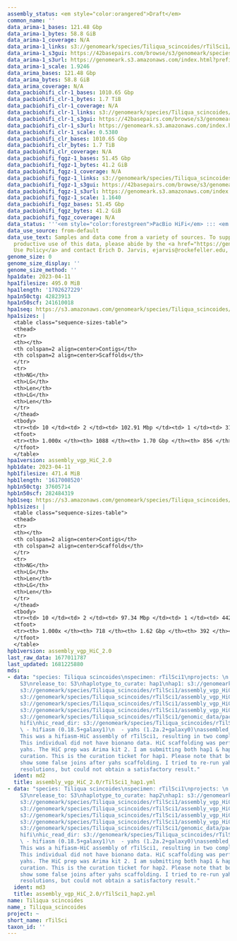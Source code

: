 ```yaml
---
assembly_status: <em style="color:orangered">Draft</em>
common_name: ''
data_arima-1_bases: 121.48 Gbp
data_arima-1_bytes: 58.8 GiB
data_arima-1_coverage: N/A
data_arima-1_links: s3://genomeark/species/Tiliqua_scincoides/rTilSci1/genomic_data/arima/<br>
data_arima-1_s3gui: https://42basepairs.com/browse/s3/genomeark/species/Tiliqua_scincoides/rTilSci1/genomic_data/arima/
data_arima-1_s3url: https://genomeark.s3.amazonaws.com/index.html?prefix=species/Tiliqua_scincoides/rTilSci1/genomic_data/arima/
data_arima-1_scale: 1.9246
data_arima_bases: 121.48 Gbp
data_arima_bytes: 58.8 GiB
data_arima_coverage: N/A
data_pacbiohifi_clr-1_bases: 1010.65 Gbp
data_pacbiohifi_clr-1_bytes: 1.7 TiB
data_pacbiohifi_clr-1_coverage: N/A
data_pacbiohifi_clr-1_links: s3://genomeark/species/Tiliqua_scincoides/rTilSci1/genomic_data/pacbio_hifi/<br>
data_pacbiohifi_clr-1_s3gui: https://42basepairs.com/browse/s3/genomeark/species/Tiliqua_scincoides/rTilSci1/genomic_data/pacbio_hifi/
data_pacbiohifi_clr-1_s3url: https://genomeark.s3.amazonaws.com/index.html?prefix=species/Tiliqua_scincoides/rTilSci1/genomic_data/pacbio_hifi/
data_pacbiohifi_clr-1_scale: 0.5380
data_pacbiohifi_clr_bases: 1010.65 Gbp
data_pacbiohifi_clr_bytes: 1.7 TiB
data_pacbiohifi_clr_coverage: N/A
data_pacbiohifi_fqgz-1_bases: 51.45 Gbp
data_pacbiohifi_fqgz-1_bytes: 41.2 GiB
data_pacbiohifi_fqgz-1_coverage: N/A
data_pacbiohifi_fqgz-1_links: s3://genomeark/species/Tiliqua_scincoides/rTilSci1/genomic_data/pacbio_hifi/<br>
data_pacbiohifi_fqgz-1_s3gui: https://42basepairs.com/browse/s3/genomeark/species/Tiliqua_scincoides/rTilSci1/genomic_data/pacbio_hifi/
data_pacbiohifi_fqgz-1_s3url: https://genomeark.s3.amazonaws.com/index.html?prefix=species/Tiliqua_scincoides/rTilSci1/genomic_data/pacbio_hifi/
data_pacbiohifi_fqgz-1_scale: 1.1640
data_pacbiohifi_fqgz_bases: 51.45 Gbp
data_pacbiohifi_fqgz_bytes: 41.2 GiB
data_pacbiohifi_fqgz_coverage: N/A
data_status: '''<em style="color:forestgreen">PacBio HiFi</em> ::: <em style="color:forestgreen">Arima</em>'''
data_use_source: from-default
data_use_text: Samples and data come from a variety of sources. To support fair and
  productive use of this data, please abide by the <a href="https://genome10k.soe.ucsc.edu/data-use-policies/">Data
  Use Policy</a> and contact Erich D. Jarvis, ejarvis@rockefeller.edu, with any questions.
genome_size: 0
genome_size_display: ''
genome_size_method: ''
hpa1date: 2023-04-11
hpa1filesize: 495.0 MiB
hpa1length: '1702627229'
hpa1n50ctg: 42823913
hpa1n50scf: 241610018
hpa1seq: https://s3.amazonaws.com/genomeark/species/Tiliqua_scincoides/rTilSci1/assembly_vgp_HiC_2.0/rTilSci1.HiC.hap1.20230411.fasta.gz
hpa1sizes: |
  <table class="sequence-sizes-table">
  <thead>
  <tr>
  <th></th>
  <th colspan=2 align=center>Contigs</th>
  <th colspan=2 align=center>Scaffolds</th>
  </tr>
  <tr>
  <th>NG</th>
  <th>LG</th>
  <th>Len</th>
  <th>LG</th>
  <th>Len</th>
  </tr>
  </thead>
  <tbody>
  <tr><td> 10 </td><td> 2 </td><td> 102.91 Mbp </td><td> 1 </td><td> 313.58 Mbp </td></tr><tr><td> 20 </td><td> 4 </td><td> 73.66 Mbp </td><td> 2 </td><td> 308.67 Mbp </td></tr><tr><td> 30 </td><td> 6 </td><td> 71.70 Mbp </td><td> 2 </td><td> 308.67 Mbp </td></tr><tr><td> 40 </td><td> 9 </td><td> 49.85 Mbp </td><td> 3 </td><td> 241.61 Mbp </td></tr><tr style="background-color:#cccccc;"><td> 50 </td><td> 13 </td><td style="background-color:#88ff88;"> 42.82 Mbp </td><td> 3 </td><td style="background-color:#88ff88;"> 241.61 Mbp </td></tr><tr><td> 60 </td><td> 19 </td><td> 26.92 Mbp </td><td> 4 </td><td> 220.63 Mbp </td></tr><tr><td> 70 </td><td> 25 </td><td> 21.00 Mbp </td><td> 5 </td><td> 206.83 Mbp </td></tr><tr><td> 80 </td><td> 40 </td><td> 6.93 Mbp </td><td> 6 </td><td> 147.12 Mbp </td></tr><tr><td> 90 </td><td> 82 </td><td> 2.46 Mbp </td><td> 9 </td><td> 32.61 Mbp </td></tr><tr><td> 100 </td><td> 1088 </td><td> 14.02 Kbp </td><td> 856 </td><td> 14.02 Kbp </td></tr></tbody>
  <tfoot>
  <tr><th> 1.000x </th><th> 1088 </th><th> 1.70 Gbp </th><th> 856 </th><th> 1.70 Gbp </th></tr>
  </tfoot>
  </table>
hpa1version: assembly_vgp_HiC_2.0
hpb1date: 2023-04-11
hpb1filesize: 471.4 MiB
hpb1length: '1617008520'
hpb1n50ctg: 37605714
hpb1n50scf: 282484319
hpb1seq: https://s3.amazonaws.com/genomeark/species/Tiliqua_scincoides/rTilSci1/assembly_vgp_HiC_2.0/rTilSci1.HiC.hap2.20230411.fasta.gz
hpb1sizes: |
  <table class="sequence-sizes-table">
  <thead>
  <tr>
  <th></th>
  <th colspan=2 align=center>Contigs</th>
  <th colspan=2 align=center>Scaffolds</th>
  </tr>
  <tr>
  <th>NG</th>
  <th>LG</th>
  <th>Len</th>
  <th>LG</th>
  <th>Len</th>
  </tr>
  </thead>
  <tbody>
  <tr><td> 10 </td><td> 2 </td><td> 97.34 Mbp </td><td> 1 </td><td> 442.28 Mbp </td></tr><tr><td> 20 </td><td> 3 </td><td> 96.78 Mbp </td><td> 1 </td><td> 442.28 Mbp </td></tr><tr><td> 30 </td><td> 5 </td><td> 81.08 Mbp </td><td> 2 </td><td> 313.73 Mbp </td></tr><tr><td> 40 </td><td> 8 </td><td> 50.23 Mbp </td><td> 2 </td><td> 313.73 Mbp </td></tr><tr style="background-color:#cccccc;"><td> 50 </td><td> 11 </td><td style="background-color:#88ff88;"> 37.61 Mbp </td><td> 3 </td><td style="background-color:#88ff88;"> 282.48 Mbp </td></tr><tr><td> 60 </td><td> 17 </td><td> 23.24 Mbp </td><td> 3 </td><td> 282.48 Mbp </td></tr><tr><td> 70 </td><td> 26 </td><td> 14.31 Mbp </td><td> 4 </td><td> 139.76 Mbp </td></tr><tr><td> 80 </td><td> 44 </td><td> 5.86 Mbp </td><td> 6 </td><td> 79.47 Mbp </td></tr><tr><td> 90 </td><td> 92 </td><td> 1.85 Mbp </td><td> 8 </td><td> 48.23 Mbp </td></tr><tr><td> 100 </td><td> 718 </td><td> 14.02 Kbp </td><td> 392 </td><td> 14.02 Kbp </td></tr></tbody>
  <tfoot>
  <tr><th> 1.000x </th><th> 718 </th><th> 1.62 Gbp </th><th> 392 </th><th> 1.62 Gbp </th></tr>
  </tfoot>
  </table>
hpb1version: assembly_vgp_HiC_2.0
last_raw_data: 1677011787
last_updated: 1681225880
mds:
- data: "species: Tiliqua scincoides\nspecimen: rTilSci1\nprojects: \n  - vgp\ndata_location:
    S3\nrelease_to: S3\nhaplotype_to_curate: hap1\nhap1: s3://genomeark/species/Tiliqua_scincoides/rTilSci1/assembly_vgp_HiC_2.0/rTilSci1.HiC.hap1.20230411.fasta.gz\nhap2:
    s3://genomeark/species/Tiliqua_scincoides/rTilSci1/assembly_vgp_HiC_2.0/rTilSci1.HiC.hap2.20230411.fasta.gz\npretext_hap1:
    s3://genomeark/species/Tiliqua_scincoides/rTilSci1/assembly_vgp_HiC_2.0/evaluation/hap1/pretext/rTilSci1_hap1__s2_heatmap.pretext\npretext_hap2:
    s3://genomeark/species/Tiliqua_scincoides/rTilSci1/assembly_vgp_HiC_2.0/evaluation/hap2/pretext/rTilSci1_hap2__s2_heatmap.pretext\nkmer_spectra_img:
    s3://genomeark/species/Tiliqua_scincoides/rTilSci1/assembly_vgp_HiC_2.0/evaluation/merqury/rTilSci1_png/\npacbio_read_dir:
    s3://genomeark/species/Tiliqua_scincoides/rTilSci1/genomic_data/pacbio_hifi/\npacbio_read_type:
    hifi\nhic_read_dir: s3://genomeark/species/Tiliqua_scincoides/rTilSci1/genomic_data/arima/\npipeline:\n
    \ - hifiasm (0.18.5+galaxy1)\n  - yahs (1.2a.2+galaxy0)\nassembled_by_group: Rockefeller\nnotes:
    This was a hifiasm-HiC assembly of rTilSci1, resulting in two complete haplotypes.
    This individual did not have bionano data. HiC scaffolding was performed with
    yahs. The HiC prep was Arima kit 2. I am submitting both hap1 & hap2 for dual
    curation. This is the curation ticket for hap1. Please note that both haplotypes
    show some false joins after yahs scaffolding. I tried to re-run yahs with different
    resolutions, but could not obtain a satisfactory result."
  ident: md2
  title: assembly_vgp_HiC_2.0/rTilSci1_hap1.yml
- data: "species: Tiliqua scincoides\nspecimen: rTilSci1\nprojects: \n  - vgp\ndata_location:
    S3\nrelease_to: S3\nhaplotype_to_curate: hap2\nhap1: s3://genomeark/species/Tiliqua_scincoides/rTilSci1/assembly_vgp_HiC_2.0/rTilSci1.HiC.hap1.20230411.fasta.gz\nhap2:
    s3://genomeark/species/Tiliqua_scincoides/rTilSci1/assembly_vgp_HiC_2.0/rTilSci1.HiC.hap2.20230411.fasta.gz\npretext_hap1:
    s3://genomeark/species/Tiliqua_scincoides/rTilSci1/assembly_vgp_HiC_2.0/evaluation/hap1/pretext/rTilSci1_hap1__s2_heatmap.pretext\npretext_hap2:
    s3://genomeark/species/Tiliqua_scincoides/rTilSci1/assembly_vgp_HiC_2.0/evaluation/hap2/pretext/rTilSci1_hap2__s2_heatmap.pretext\nkmer_spectra_img:
    s3://genomeark/species/Tiliqua_scincoides/rTilSci1/assembly_vgp_HiC_2.0/evaluation/merqury/rTilSci1_png/\npacbio_read_dir:
    s3://genomeark/species/Tiliqua_scincoides/rTilSci1/genomic_data/pacbio_hifi/\npacbio_read_type:
    hifi\nhic_read_dir: s3://genomeark/species/Tiliqua_scincoides/rTilSci1/genomic_data/arima/\npipeline:\n
    \ - hifiasm (0.18.5+galaxy1)\n  - yahs (1.2a.2+galaxy0)\nassembled_by_group: Rockefeller\nnotes:
    This was a hifiasm-HiC assembly of rTilSci1, resulting in two complete haplotypes.
    This individual did not have bionano data. HiC scaffolding was performed with
    yahs. The HiC prep was Arima kit 2. I am submitting both hap1 & hap2 for dual
    curation. This is the curation ticket for hap2. Please note that both haplotypes
    show some false joins after yahs scaffolding. I tried to re-run yahs with different
    resolutions, but could not obtain a satisfactory result."
  ident: md3
  title: assembly_vgp_HiC_2.0/rTilSci1_hap2.yml
name: Tiliqua scincoides
name_: Tiliqua_scincoides
project: ~
short_name: rTilSci
taxon_id: ''
---
```

